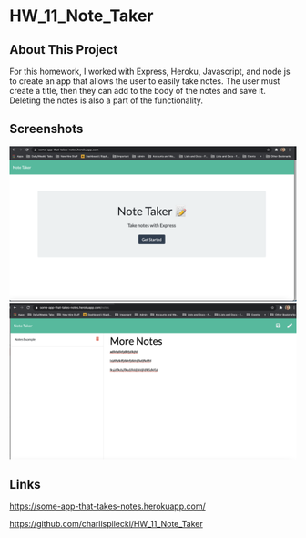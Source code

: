 # HW_11_Note_Taker

## About This Project
For this homework, I worked with Express, Heroku, Javascript, and node js to create an app that allows the user to easily take notes. The user must create a title, then they can add to the body of the notes and save it. Deleting the notes is also a part of the functionality. 

## Screenshots
![Screenshot_1](./Screenshots/Screenshot_1.png)
![Screenshot_2](./Screenshots/Screenshot_2.png)

## Links
https://some-app-that-takes-notes.herokuapp.com/
  
  
https://github.com/charlispilecki/HW_11_Note_Taker


